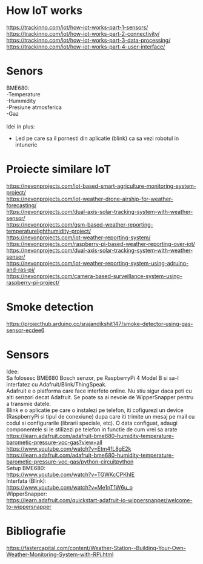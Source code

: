 # How IoT works
https://trackinno.com/iot/how-iot-works-part-1-sensors/<br>
https://trackinno.com/iot/how-iot-works-part-2-connectivity/<br>
https://trackinno.com/iot/how-iot-works-part-3-data-processing/<br>
https://trackinno.com/iot/how-iot-works-part-4-user-interface/<br>

# Senors
BME680:<br>
-Temperature<br>
-Hummidity<br>
-Presiune atmosferica<br>
-Gaz<br>
<br>
Idei in plus:<br>
- Led pe care sa il pornesti din aplicatie (blink) ca sa vezi robotul in intuneric<br>

# Proiecte similare IoT
https://nevonprojects.com/iot-based-smart-agriculture-monitoring-system-project/<br>
https://nevonprojects.com/iot-weather-drone-airship-for-weather-forecasting/<br>
https://nevonprojects.com/dual-axis-solar-tracking-system-with-weather-sensor/<br>
https://nevonprojects.com/gsm-based-weather-reporting-temperaturelighthumidity-project/<br>
https://nevonprojects.com/iot-weather-reporting-system/<br>
https://nevonprojects.com/raspberry-pi-based-weather-reporting-over-iot/<br>
https://nevonprojects.com/dual-axis-solar-tracking-system-with-weather-sensor/<br>
https://nevonprojects.com/iot-weather-reporting-system-using-adruino-and-ras-pi/<br>
https://nevonprojects.com/camera-based-surveillance-system-using-raspberry-pi-project/<br>


# Smoke detection
https://projecthub.arduino.cc/srajandikshit147/smoke-detector-using-gas-sensor-ecdee6<br>

# Sensors

Idee: <br>
Sa folosesc BME680 Bosch senzor, pe RaspberryPi 4 Model B si sa-l interfatez cu Adafruit/Blink/ThingSpeak.<br>
Adafruit e o platforma care face interfete online. Nu stiu sigur daca poti cu alti senzori decat Adafruit. Se poate sa ai nevoie de WipperSnapper pentru a transmie datele. <br>
Blink e o aplicatie pe care o instalezi pe telefon, iti cofigurezi un device (RaspberryPi si tipul de conexiune) dupa care iti trimite un mesaj pe mail cu codul si configurarile (librarii speciale, etc). O data configuat, adaugi componentele si le stilizezi pe telefon in functie de cum vrei sa arate<br>
https://learn.adafruit.com/adafruit-bme680-humidity-temperature-barometic-pressure-voc-gas?view=all<br>
https://www.youtube.com/watch?v=Etm4fL8gE2k<br>
https://learn.adafruit.com/adafruit-bme680-humidity-temperature-barometic-pressure-voc-gas/python-circuitpython<br>
Setup BME680:<br> 
https://www.youtube.com/watch?v=TGWKcCPKhIE<br>
Interfata (Blink):<br>
https://www.youtube.com/watch?v=Me1nT1W6u_o<br>
WipperSnapper:<br>
https://learn.adafruit.com/quickstart-adafruit-io-wippersnapper/welcome-to-wippersnapper<br>

# Bibliografie

https://fastercapital.com/content/Weather-Station--Building-Your-Own-Weather-Monitoring-System-with-RPi.html<br>



